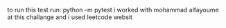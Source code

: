 to run this test  run:
python -m pytest
i worked with mohammad alfayoume at this challange
and i used leetcode websit